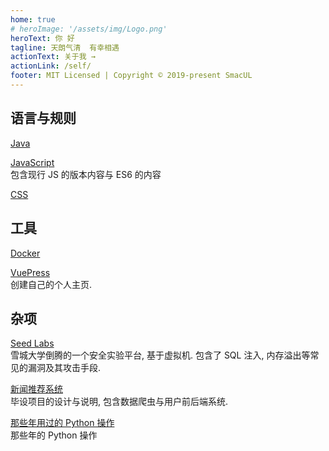 ```yaml
---
home: true
# heroImage: '/assets/img/Logo.png'
heroText: 你 好
tagline: 天朗气清  有幸相遇
actionText: 关于我 →
actionLink: /self/
footer: MIT Licensed | Copyright © 2019-present SmacUL
---
```


<!-- ## 万恶之源 -->
<!-- [数据结构与算法](/basic/datastructure/) -->

<!-- [计算机网络](/basic/network/) -->

## 语言与规则
[Java](/lang/java)

[JavaScript](/lang/js)   
包含现行 JS 的版本内容与 ES6 的内容
<!-- - [Python](./lang/python) -->

[CSS](/lang/css)

## 工具
<!-- [MySQL](/tool/mysql)  
    包含 SQL 的相关内容.    -->

<!-- - [Webpack](./tool/webpack/文档阅读)  -->
<!-- [Git](/tool/git/Git)   
    包含 Git 与 GitHub.    -->

<!-- [Maven](/tool/maven/Maven)   -->

[Docker](/tool/docker)

<!-- [Kubernetes](/tool/kubernetes) -->

<!-- [Spring](/tool/spring)   -->

<!-- [MyBatis](/tool/mybatis/MyBatis)   -->

<!-- [Linux](/tool/linux) -->

<!-- - [Hibernate](./tool/hibernate/Hibernate) -->
<!-- [Vue CLI](/tool/vuecli)   -->

[VuePress](/tool/vuepress)    
    创建自己的个人主页. 

<!-- ## 阅读 -->

<!-- [瞬间之美 -- Web 界面设计如何让用户动心](/read/瞬间之美)  
    [美] Robert Hoekmon, Jr.  -->

<!-- [test](/read/test) -->


## 杂项

[Seed Labs](/log/seed_labs)   
    雪城大学倒腾的一个安全实验平台, 基于虚拟机. 包含了 SQL 注入, 内存溢出等常见的漏洞及其攻击手段. 

[新闻推荐系统](/log/news_recommend)  
    毕设项目的设计与说明, 包含数据爬虫与用户前后端系统.

[那些年用过的 Python 操作](/log/python_operation)  
    那些年的 Python 操作